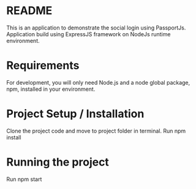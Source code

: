 # README #

This is an application to demonstrate the social login using PassportJs.
Application build using ExpressJS framework on NodeJs runtime environment.


# Requirements

For development, you will only need Node.js and a node global package, npm,
installed in your environment.

# Project Setup / Installation
Clone the project code and move to project folder in terminal.
Run npm install

# Running the project
Run npm start